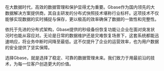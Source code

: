在大数据时代，高效的数据管理和保护显得尤为重要。Gbase作为国内领先的大数据解决方案提供商，其自主研发的分布式快照技术堪称行业标杆。这项技术不仅能够实现数据的实时捕捉与保存，更以极高的效率确保了数据的一致性和完整性。

依托于先进的分布式架构，Gbase提供的秒级备份恢复功能让企业在面对突发状况时也能从容应对。无论是日常的数据维护还是灾难恢复场景下，这套系统都能迅速响应，将业务中断时间降至最低。这不仅提升了企业的运营效率，也为用户数据的安全提供了坚实保障。

选择Gbase，就是选择了稳定、可靠的数据管理未来。我们致力于用最前沿的技术，为每一位客户创造更大的价值。